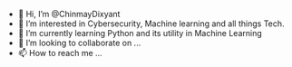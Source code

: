 - 👋 Hi, I’m @ChinmayDixyant
- 👀 I’m interested in Cybersecurity, Machine learning and all things Tech.
- 🌱 I’m currently learning Python and its utility in Machine Learning
- 💞️ I’m looking to collaborate on ...
- 📫 How to reach me ...

<!---
ChinmayDixyant/ChinmayDixyant is a ✨ special ✨ repository because its `README.md` (this file) appears on your GitHub profile.
You can click the Preview link to take a look at your changes.
--->
